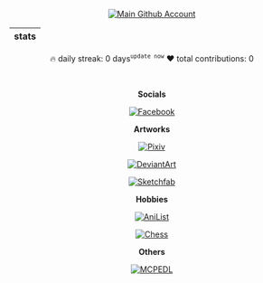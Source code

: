 <div align="center">

[![Main Github Account](https://img.shields.io/badge/Main%20Github%20Account-100000?style=for-the-badge&logo=github&logoColor=white)](https://github.com/IMOitself)

| stats                                    |
| :---------------------------------------: |
🔥 daily streak: 0 days<sup>`update now`</sup>
❤️ total contributions: 0

<br>

**Socials**

[![Facebook](https://img.shields.io/badge/Imo%20Dump-Facebook-0866FF?style=for-the-badge&logo=facebook&logoColor=white)](https://www.facebook.com/profile.php?id=100083333136200)

**Artworks**

[![Pixiv](https://img.shields.io/badge/IMO-Pixiv-0096FA?style=for-the-badge&logo=pixiv&logoColor=white)](https://www.pixiv.net/en/users/89189205)

[![DeviantArt](https://img.shields.io/badge/IMO7-DeviantArt-05CC47?style=for-the-badge&logo=deviantart&logoColor=white)](https://www.deviantart.com/imo7)

[![Sketchfab](https://img.shields.io/badge/imoitself-Sketchfab-1CAAD9?style=for-the-badge&logo=sketchfab&logoColor=white)](https://sketchfab.com/imoitself)

**Hobbies**

[![AniList](https://img.shields.io/badge/IMOitself-AniList-02A9FF?style=for-the-badge&logo=anilist&logoColor=white)](https://anilist.co/user/IMOitself/animelist)

[![Chess](https://img.shields.io/badge/IMO_itself-Chess-81B64C?style=for-the-badge&logo=chessdotcom&logoColor=white)](https://www.chess.com/member/imo_itself)

**Others**

[![MCPEDL](https://img.shields.io/badge/IMOitself-MCPEDL-03AA30?style=for-the-badge&logo=opentofu&logoColor=white)](https://www.pixiv.net/en/users/89189205)

</div>
